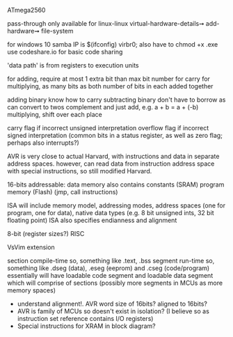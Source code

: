 <!-- SPDX-License-Identifier: zlib-acknowledgement -->

ATmega2560

pass-through only available for linux-linux
virtual-hardware-details➞ add-hardware➞ file-system

for windows 10 samba IP is $(ifconfig) virbr0; also have to chmod +x .exe
use codeshare.io for basic code sharing

'data path' is from registers to execution units

for adding, require at most 1 extra bit than max bit number for carry
for multiplying, as many bits as both number of bits in each added together

adding binary know how to carry
subtracting binary don't have to borrow as can convert to twos complement and just add,
e.g. a + b = a + (-b)
multiplying, shift over each place

carry flag if incorrect unsigned interpretation
overflow flag if incorrect signed interpretation
(common bits in a status register, as well as zero flag; perhaps also interrupts?)

AVR is very close to actual Harvard, with instructions and data in separate address spaces.
however, can read data from instruction address space with special instructions, so still modified Harvard.

16-bits addressable:
data memory also contains constants (SRAM)
program memory (Flash) (jmp, call instructions)

ISA will include memory model, addressing modes, address spaces (one for program, one for data), native data types (e.g. 8 bit unsigned ints, 32 bit floating point)
ISA also specifies endianness and alignment

8-bit (register sizes?) RISC

VsVim extension

section compile-time
so, something like .text, .bss
segment run-time
so, something like .dseg (data), .eseg (eeprom) and .cseg (code/program)
essentially will have loadable code segment and loadable data segment which will comprise of sections
(possibly more segments in MCUs as more memory spaces)
* understand alignment!. AVR word size of 16bits? aligned to 16bits?
* AVR is family of MCUs so doesn't exist in isolation? (I believe so as instruction set reference contains I/O registers)
* Special instructions for XRAM in block diagram?
